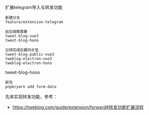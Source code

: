 扩展telegram导入与转发功能
```
新建分支
feature/extension-telegram

前后端都需要
tweet-blog-vue3
tweet-blog-hono

记得完成后要同步至
tweet-blog-public-vue3
tweblog-electron-vue3
tweblog-electron-hono
```

tweet-blog-hono
```
新包 
pnpm/yarn add form-data
```

先来实现转发功能，参考：
- https://tweblog.com/guide/extension/forward#转发功能扩展流程

